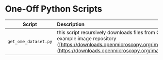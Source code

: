 # One-Off Python Scripts

| Script | Description |
| :----: | :---------- |
| `get_ome_dataset.py` | this script recursively downloads files from OME'e example image repository ([https://downloads.openmicroscopy.org/images/](https://downloads.openmicroscopy.org/images/)) |
